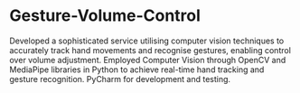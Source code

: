 # Gesture-Volume-Control
Developed a sophisticated service utilising computer vision techniques to accurately track hand movements and recognise gestures, enabling control over volume adjustment. Employed Computer Vision through OpenCV and MediaPipe libraries in Python to achieve real-time hand tracking and gesture recognition. PyCharm for development and testing.
